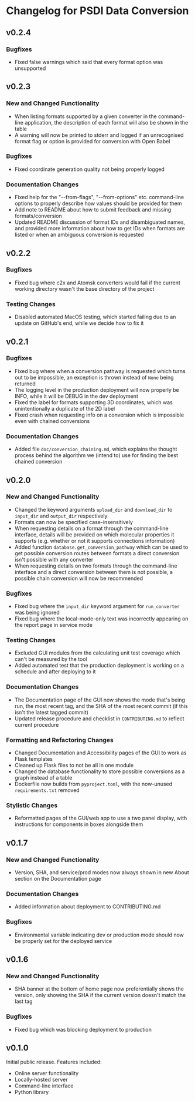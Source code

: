 # Changelog for PSDI Data Conversion

## v0.2.4

### Bugfixes

- Fixed false warnings which said that every format option was unsupported

## v0.2.3

### New and Changed Functionality

- When listing formats supported by a given converter in the command-line application, the description of each format will also be shown in the table
- A warning will now be printed to stderr and logged if an unrecognised format flag or option is provided for conversion with Open Babel

### Bugfixes

- Fixed coordinate generation quality not being properly logged

### Documentation Changes

- Fixed help for the "--from-flags", "--from-options" etc. command-line options to properly describe how values should be provided for them
- Add note to README about how to submit feedback and missing formats/conversion
- Updated README discussion of format IDs and disambiguated names, and provided more information about how to get IDs when formats are listed or when an ambiguous conversion is requested

## v0.2.2

### Bugfixes

- Fixed bug where c2x and Atomsk converters would fail if the current working directory wasn't the base directory of the project

### Testing Changes

- Disabled automated MacOS testing, which started failing due to an update on GitHub's end, while we decide how to fix it

## v0.2.1

### Bugfixes

- Fixed bug where when a conversion pathway is requested which turns out to be impossible, an exception is thrown instead of `None` being returned
- The logging level in the production deployment will now properly be INFO, while it will be DEBUG in the dev deployment
- Fixed the label for formats supporting 3D coordinates, which was unintentionally a duplicate of the 2D label
- Fixed crash when requesting info on a conversion which is impossible even with chained conversions

### Documentation Changes

- Added file `doc/conversion_chaining.md`, which explains the thought process behind the algorithm we (intend to) use for finding the best chained conversion

## v0.2.0

### New and Changed Functionality

- Changed the keyword arguments `upload_dir` and `download_dir` to `input_dir` and `output_dir` respectively
- Formats can now be specified case-insensitively
- When requesting details on a format through the command-line interface, details will be provided on which molecular properties it supports (e.g. whether or not it supports connections information)
- Added function `database.get_conversion_pathway` which can be used to get possible conversion routes between formats a direct conversion isn't possible with any converter
- When requesting details on two formats through the command-line interface and a direct conversion between them is not possible, a possible chain conversion will now be recommended

### Bugfixes

- Fixed bug where the `input_dir` keyword argument for `run_converter` was being ignored
- Fixed bug where the local-mode-only text was incorrectly appearing on the report page in service mode

### Testing Changes

- Excluded GUI modules from the calculating unit test coverage which can't be measured by the tool
- Added automated test that the production deployment is working on a schedule and after deploying to it

### Documentation Changes

- The Documentation page of the GUI now shows the mode that's being run, the most recent tag, and the SHA of the most recent commit (if this isn't the latest tagged commit)
- Updated release procedure and checklist in `CONTRIBUTING.md` to reflect current procedure

### Formatting and Refactoring Changes

- Changed Documentation and Accessibility pages of the GUI to work as Flask templates
- Cleaned up Flask files to not be all in one module
- Changed the database functionality to store possible conversions as a graph instead of a table
- Dockerfile now builds from `pyproject.toml`, with the now-unused `requirements.txt` removed

### Stylistic Changes

- Reformatted pages of the GUI/web app to use a two panel display, with instructions for components in boxes alongside them

## v0.1.7

### New and Changed Functionality

- Version, SHA, and service/prod modes now always shown in new About section on the Documentation page

### Documentation Changes

- Added information about deployment to CONTRIBUTING.md

### Bugfixes

- Environmental variable indicating dev or production mode should now be properly set for the deployed service

## v0.1.6

### New and Changed Functionality

- SHA banner at the bottom of home page now preferentially shows the version, only showing the SHA if the current version doesn't match the last tag

### Bugfixes

- Fixed bug which was blocking deployment to production

## v0.1.0

Initial public release. Features included:

- Online server functionality
- Locally-hosted server
- Command-line interface
- Python library

